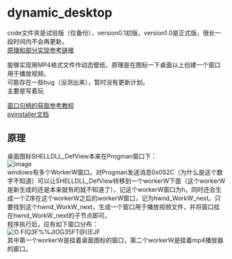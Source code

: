 # dynamic_desktop  
code文件夹是试验版（仅备份），version0.1初版，version1.0是正式版，很长一段时间内不会再更新。    
[原理和部分实现参考链接](https://blog.csdn.net/hhladminhhl/article/details/119902562?spm=1001.2014.3001.5506)  

能够实现用MP4格式文件作动态壁纸，原理是在图标一下桌面以上创建一个窗口用于播放视频。  
可能存在一些bug（没测出来），暂时没有更新计划。  
主要是写着玩  

[窗口句柄的获取参考教程](https://blog.csdn.net/freeking101/article/details/88249944)   
[pyinstaller文档](https://pyinstaller.org/en/stable/usage.html)  


## 原理  
桌面图标SHELLDLL_DefView本来在Progman窗口下：  
![image](https://user-images.githubusercontent.com/74122331/178148371-fb943122-bce1-44f8-be0c-fb77296e5559.png)  
windows有多个WorkerW窗口。对Progman发送消息0x052C（为什么是这个数字不知道）可以让SHELLDLL_DefView转移到一个workerW下面（这个workerW是新生成的还是本来就有的就不知道了），记这个workerW窗口为h。同时还会生成一个Z序在这个workerW之后的workerW窗口，记为hwnd_WorkW_next。只要找到这个hwnd_WorkW_next，生成一个窗口用于播放视频文件，并将窗口挂在hwnd_WorkW_next的子节点即可。  
程序执行后，应有如下窗口分布：  
![O F(Q3F%%JIOG35FT@((EJF](https://user-images.githubusercontent.com/74122331/178148590-7672d5b5-dbde-4c23-97e7-56f07fb75660.png)  
其中第一个workerW是挂着桌面图标的窗口，第二个workerW是挂着mp4播放器的窗口。  

